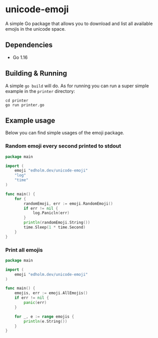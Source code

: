 # unicode-emoji

A simple Go package that allows you to download and list all available emojis in the unicode space.

## Dependencies

* Go 1.16

## Building & Running

A simple `go build` will do. As for running you can run a super simple example in the `printer` directory:

```
cd printer
go run printer.go
```

## Example usage

Below you can find simple usages of the emoji package.

### Random emoji every second printed to stdout

```go
package main

import (
	emoji "edholm.dev/unicode-emoji"
	"log"
	"time"
)

func main() {
	for {
		randomEmoji, err := emoji.RandomEmoji()
		if err != nil {
			log.Panicln(err)
		}
		println(randomEmoji.String())
		time.Sleep(1 * time.Second)
	}
}

```

### Print all emojis

```go
package main

import (
	emoji "edholm.dev/unicode-emoji"
)

func main() {
	emojis, err := emoji.AllEmojis()
	if err != nil {
		panic(err)
	}

	for _, e := range emojis {
		println(e.String())
	}
}
```
